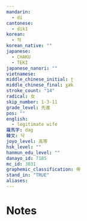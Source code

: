 ```yaml
---
mandarin:
  - dí
cantonese:
  - dik1
korean:
  - 적
korean_native: ""
japanese:
  - CHAKU
  - TEKI
japanese_nanori: ""
vietnamese:
middle_chinese_initial: ʈ
middle_chinese_final: ɣæk
stroke_count: "14"
radical: 女
skip_number: 1-3-11
grade_level: 先進
pos: ""
english:
  - legitimate wife
羅馬字: dag
韓文: 닥
joyo_level: 高等
hsk_level: ""
hanmun_edu_level: ""
danayo_id: 7185
mc_id: 3031
graphemic_classification: 帝
stand_in: "TRUE"
aliases:
---
```


# Notes
